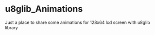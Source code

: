 # u8glib_Animations
Just a place to share some animations for 128x64 lcd screen with u8glib library
